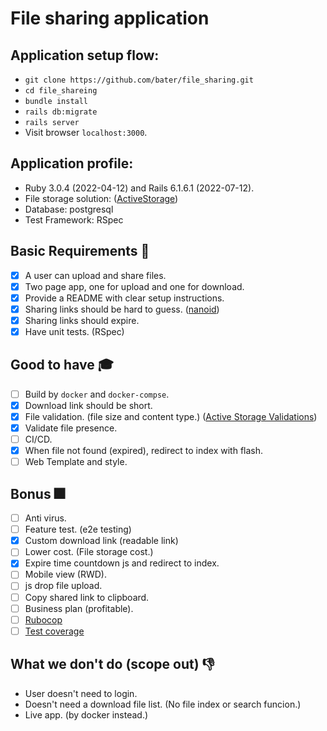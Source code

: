 # File sharing application

## Application setup flow:
* `git clone https://github.com/bater/file_sharing.git`
* `cd file_shareing`
* `bundle install`
* `rails db:migrate`
* `rails server`
* Visit browser `localhost:3000`.

## Application profile:
* Ruby 3.0.4 (2022-04-12) and Rails 6.1.6.1 (2022-07-12).
* File storage solution: ([ActiveStorage](https://guides.rubyonrails.org/active_storage_overview.html))
* Database: postgresql
* Test Framework: RSpec

## Basic Requirements :school_satchel:
- [x] A user can upload and share files.
- [x] Two page app, one for upload and one for download.
- [x] Provide a README with clear setup instructions.
- [x] Sharing links should be hard to guess. ([nanoid](https://github.com/radeno/nanoid.rb))
- [x] Sharing links should expire.
- [x] Have unit tests. (RSpec)

## Good to have :mortar_board:
- [ ] Build by `docker` and `docker-compse`.
- [x] Download link should be short.
- [x] File validation. (file size and content type.) ([Active Storage Validations](https://github.com/igorkasyanchuk/active_storage_validations))
- [x] Validate file presence.
- [ ] CI/CD.
- [x] When file not found (expired), redirect to index with flash.
- [ ] Web Template and style.

## Bonus :fireworks:
- [ ] Anti virus.
- [ ] Feature test. (e2e testing)
- [x] Custom download link (readable link)
- [ ] Lower cost. (File storage cost.)
- [x] Expire time countdown js and redirect to index.
- [ ] Mobile view (RWD).
- [ ] js drop file upload.
- [ ] Copy shared link to clipboard.
- [ ] Business plan (profitable).
- [ ] [Rubocop](https://github.com/rubocop/rubocop)
- [ ] [Test coverage](https://github.com/simplecov-ruby/simplecov)

## What we don't do (scope out) :-1:
* User doesn't need to login.
* Doesn't need a download file list. (No file index or search funcion.)
* Live app. (by docker instead.)